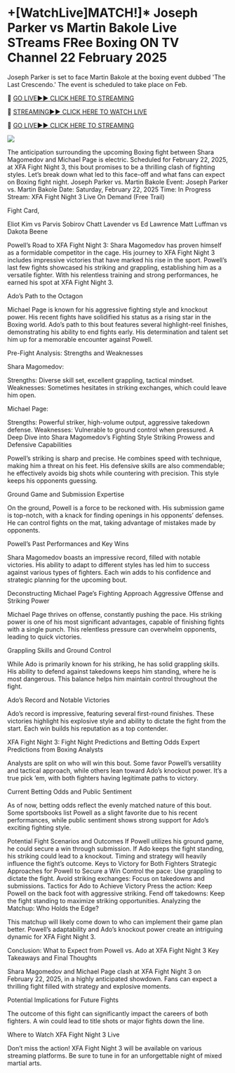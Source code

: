 # +[WatchLive]MATCH!]* Joseph Parker vs Martin Bakole Live STreams FRee Boxing ON TV Channel 22 February 2025
Joseph Parker is set to face Martin Bakole at the boxing event dubbed 'The Last Crescendo.' The event is scheduled to take place on Feb. 

🔴 [GO LIVE►► CLICK HERE TO STREAMING](https://boxlivendirectstrems.blogspot.com/)

🔴 [STREAMING►► CLICK HERE TO WATCH LIVE](https://boxlivendirectstrems.blogspot.com/)

🔴 [GO LIVE►► CLICK HERE TO STREAMING](https://boxlivendirectstrems.blogspot.com/)

<a href="https://boxlivendirectstrems.blogspot.com/"><img src="https://camo.githubusercontent.com/fba2f80cc16cb7cee92a7b75e9351357b2314df93a82e6b963b2992db1bc504d/68747470733a2f2f65743230736c616d2e6e65742f77702d636f6e74656e742f75706c6f6164732f323031392f31312f4372696348442d4c6976652d437269636b65742d53747265616d696e672d2545322538302539332d57617463682d4c6976652d437269636b65742d4f6e6c696e652d546f6461792e706e67"></a>

The anticipation surrounding the upcoming Boxing fight between Shara Magomedov and Michael Page is electric. Scheduled for February 22, 2025, at XFA Fight Night 3, this bout promises to be a thrilling clash of fighting styles. Let’s break down what led to this face-off and what fans can expect on Boxing fight night.
Joseph Parker vs. Martin Bakole Event: Joseph Parker vs. Martin Bakole Date: Saturday, February 22, 2025 Time: In Progress Stream: XFA Fight Night 3 Live On Demand (Free Trail)

Fight Card,

Eliot Kim vs Parvis Sobirov Chatt Lavender vs Ed Lawrence Matt Luffman vs Dakota Beene

Powell’s Road to XFA Fight Night 3: Shara Magomedov has proven himself as a formidable competitor in the cage. His journey to XFA Fight Night 3 includes impressive victories that have marked his rise in the sport. Powell’s last few fights showcased his striking and grappling, establishing him as a versatile fighter. With his relentless training and strong performances, he earned his spot at XFA Fight Night 3.

Ado’s Path to the Octagon

Michael Page is known for his aggressive fighting style and knockout power. His recent fights have solidified his status as a rising star in the Boxing world. Ado’s path to this bout features several highlight-reel finishes, demonstrating his ability to end fights early. His determination and talent set him up for a memorable encounter against Powell.

Pre-Fight Analysis: Strengths and Weaknesses

Shara Magomedov:

Strengths: Diverse skill set, excellent grappling, tactical mindset. Weaknesses: Sometimes hesitates in striking exchanges, which could leave him open.

Michael Page:

Strengths: Powerful striker, high-volume output, aggressive takedown defense. Weaknesses: Vulnerable to ground control when pressured. A Deep Dive into Shara Magomedov’s Fighting Style Striking Prowess and Defensive Capabilities

Powell’s striking is sharp and precise. He combines speed with technique, making him a threat on his feet. His defensive skills are also commendable; he effectively avoids big shots while countering with precision. This style keeps his opponents guessing.

Ground Game and Submission Expertise

On the ground, Powell is a force to be reckoned with. His submission game is top-notch, with a knack for finding openings in his opponents’ defenses. He can control fights on the mat, taking advantage of mistakes made by opponents.

Powell’s Past Performances and Key Wins

Shara Magomedov boasts an impressive record, filled with notable victories. His ability to adapt to different styles has led him to success against various types of fighters. Each win adds to his confidence and strategic planning for the upcoming bout.

Deconstructing Michael Page’s Fighting Approach Aggressive Offense and Striking Power

Michael Page thrives on offense, constantly pushing the pace. His striking power is one of his most significant advantages, capable of finishing fights with a single punch. This relentless pressure can overwhelm opponents, leading to quick victories.

Grappling Skills and Ground Control

While Ado is primarily known for his striking, he has solid grappling skills. His ability to defend against takedowns keeps him standing, where he is most dangerous. This balance helps him maintain control throughout the fight.

Ado’s Record and Notable Victories

Ado’s record is impressive, featuring several first-round finishes. These victories highlight his explosive style and ability to dictate the fight from the start. Each win builds his reputation as a top contender.

XFA Fight Night 3: Fight Night Predictions and Betting Odds Expert Predictions from Boxing Analysts

Analysts are split on who will win this bout. Some favor Powell’s versatility and tactical approach, while others lean toward Ado’s knockout power. It’s a true pick ’em, with both fighters having legitimate paths to victory.

Current Betting Odds and Public Sentiment

As of now, betting odds reflect the evenly matched nature of this bout. Some sportsbooks list Powell as a slight favorite due to his recent performances, while public sentiment shows strong support for Ado’s exciting fighting style.

Potential Fight Scenarios and Outcomes If Powell utilizes his ground game, he could secure a win through submission. If Ado keeps the fight standing, his striking could lead to a knockout. Timing and strategy will heavily influence the fight’s outcome. Keys to Victory for Both Fighters Strategic Approaches for Powell to Secure a Win Control the pace: Use grappling to dictate the fight. Avoid striking exchanges: Focus on takedowns and submissions. Tactics for Ado to Achieve Victory Press the action: Keep Powell on the back foot with aggressive striking. Fend off takedowns: Keep the fight standing to maximize striking opportunities. Analyzing the Matchup: Who Holds the Edge?

This matchup will likely come down to who can implement their game plan better. Powell’s adaptability and Ado’s knockout power create an intriguing dynamic for XFA Fight Night 3.

Conclusion: What to Expect from Powell vs. Ado at XFA Fight Night 3 Key Takeaways and Final Thoughts

Shara Magomedov and Michael Page clash at XFA Fight Night 3 on February 22, 2025, in a highly anticipated showdown. Fans can expect a thrilling fight filled with strategy and explosive moments.

Potential Implications for Future Fights

The outcome of this fight can significantly impact the careers of both fighters. A win could lead to title shots or major fights down the line.

Where to Watch XFA Fight Night 3 Live

Don’t miss the action! XFA Fight Night 3 will be available on various streaming platforms. Be sure to tune in for an unforgettable night of mixed martial arts.​

